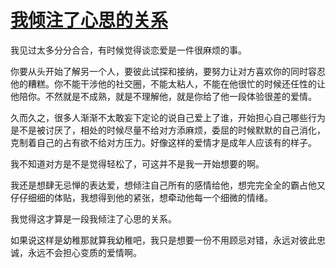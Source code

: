 # [我倾注了心思的关系](https://github.com/platojobs/SFLOG/issues/279)

我见过太多分分合合，有时候觉得谈恋爱是一件很麻烦的事。

你要从头开始了解另一个人，要彼此试探和接纳，要努力让对方喜欢你的同时容忍他的糟糕。你不能干涉他的社交圈，不能太粘人，不能在他很忙的时候还任性的让他陪你。不然就是不成熟，就是不理解他，就是你给了他一段体验很差的爱情。

久而久之，很多人渐渐不太敢妄下定论的说自己爱上了谁，开始担心自己哪些行为是不是被讨厌了，相处的时候尽量不给对方添麻烦，委屈的时候默默的自己消化，克制着自己的占有欲不给对方压力。好像这样的爱情才是成年人应该有的样子。

我不知道对方是不是觉得轻松了，可这并不是我一开始想要的啊。

我还是想肆无忌惮的表达爱，想倾注自己所有的感情给他，想完完全全的霸占他又仔仔细细的体贴，我想得到他的紧张，想牵动他每一个细微的情绪。

我觉得这才算是一段我倾注了心思的关系。

如果说这样是幼稚那就算我幼稚吧，我只是想要一份不用顾忌对错，永远对彼此忠诚，永远不会担心变质的爱情啊。